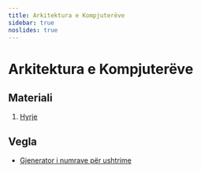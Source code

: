 ```yaml
---
title: Arkitektura e Kompjuterëve
sidebar: true
noslides: true
---
```


# Arkitektura e Kompjuterëve

## Materiali

1. [Hyrje](/lendet/arkitektura-kompjutereve/hyrje)

## Vegla

- [Gjenerator i numrave për ushtrime](/app?id=yku4hgwdxdbjsygctdbixqv4dtbknq4geeywkiodwz4fy2reaf6am3zxgq)
